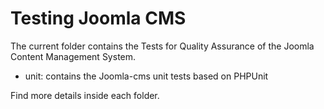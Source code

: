 Testing Joomla CMS
==========

The current folder contains the Tests for Quality Assurance of the Joomla Content Management System.

* unit: contains the Joomla-cms unit tests based on PHPUnit

Find more details inside each folder.
